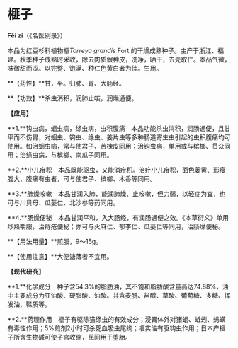 # 榧子

**Fěi zi**（《名医别录》）

本品为红豆杉科植物榧*Torreya grandis* Fort.的干燥成熟种子。主产于浙江、福建。秋季种子成熟时采收，除去肉质假种皮，洗净，晒干，去壳取仁。本品气微，味微甜而涩。以完整、饱满、种仁色黄白者为佳。生用。

**【药性】**甘，平。归肺、胃、大肠经。

**【功效】**杀虫消积，润肺止咳，润燥通便。

**【应用】**

**1.**钩虫病，蛔虫病，绦虫病，虫积腹痛　本品功能杀虫消积，润肠通便，且甘平而不伤胃，对蛔虫、钩虫、绦虫、姜片虫等多种肠道寄生虫引起的虫积腹痛均可使用。如治蛔虫病，常与使君子、苦楝皮同用；治钩虫病，单用或与槟榔、贯众同用；治绦虫病，与槟榔、南瓜子同用。

**2.**小儿疳积　本品既能驱虫，又能消疳积。治疗小儿疳积，面色萎黄、形瘦腹大、腹痛有虫者，可与使君子、槟榔、木香等同用。

**3.**肺燥咳嗽　本品甘润入肺，能润肺燥、止咳嗽，但力弱，以轻症为宜，也可与川贝母、瓜蒌仁、北沙参等药同用。

**4.**肠燥便秘　本品甘润平和，入大肠经，有润肠通便之效。《本草衍义》单用炒熟嚼服，治痔疮便秘；亦可与火麻仁、郁李仁、瓜蒌仁等同用，治肠燥便秘。

**【用法用量】**煎服，9～15g。

**【使用注意】**大便溏薄者不宜用。

**【现代研究】**

**1.**化学成分　种子含54.3%的脂肪油，其不饱和脂肪酸含量高达74.88%，油中主要成分为亚油酸、硬脂酸、油酸。并含麦朊、甾醇、草酸、葡萄糖、多糖、挥发油、鞣质等。

**2.**药理作用　榧子有驱除猫绦虫的有效成分；浸膏体外对猪蛔、蚯蚓、蚂蟥有毒性作用；5%煎剂2小时可杀死血吸虫尾蚴；榧实油有驱钩虫作用；日本产榧子所含生物碱可使子宫收缩，民间用于堕胎。